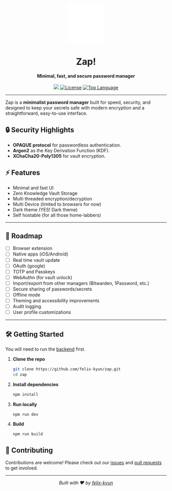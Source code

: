 <p align="center">
  <img src="https://github.com/felix-kyun/zap/blob/e7efa3035a8c5255adc4fd7d3ec199dfeec845d2/public/favicon.png" alt="Zap App Icon" width="120"/>
</p>
<h1 align="center">Zap!</h1>
<p align="center">
  <b>Minimal, fast, and secure password manager</b>
  <br>
  <br>
  <a href="https://github.com/felix-kyun/zap/actions/workflows/main.yml"><img src="https://github.com/felix-kyun/zap/actions/workflows/main.yml/badge.svg"></a>
  <a href="https://github.com/felix-kyun/zap/blob/a3ebf8ba2b4f4549066f58464fc604f7872b07ea/UNLICENSE"><img src="https://img.shields.io/github/license/felix-kyun/zap?label=license" alt="License"></a>
  <a href="https://github.com/felix-kyun/zap"><img src="https://img.shields.io/github/languages/top/felix-kyun/zap" alt="Top Language"></a>
</p>

---

Zap is a **minimalist password manager** built for speed, security, and designed to keep your secrets safe with modern encryption and a straightforward, easy-to-use interface.

## 🔒 Security Highlights

- **OPAQUE protocol** for passwordless authentication.
- **Argon2** as the Key Derivation Function (KDF).
- **XChaCha20-Poly1305** for vault encryption.

## ⚡ Features

- Minimal and fast UI
- Zero Knowledge Vault Storage
- Multi threaded encryption/decryption
- Multi Device (limited to browsers for now)
- Dark theme (YES! Dark theme)
- Self hostable (for all those home-labbers)

---

## 🚧 Roadmap

- [ ] Browser extension
- [ ] Native apps (iOS/Android)
- [ ] Real time vault update
- [ ] OAuth (google)
- [ ] TOTP and Passkeys
- [ ] WebAuthn (for vault unlock)
- [ ] Import/export from other managers (Bitwarden, 1Password, etc.)
- [ ] Secure sharing of passwords/secrets
- [ ] Offline mode
- [ ] Theming and accessibility improvements
- [ ] Audit logging
- [ ] User profile customizations

---

## 🛠️ Getting Started

You will need to run the [backend](https://github.com/felix-kyun/zap-backend) first.

1. **Clone the repo**
    ```bash
    git clone https://github.com/felix-kyun/zap.git
    cd zap
    ```
2. **Install dependencies**
    ```bash
    npm install
    ```
3. **Run locally**
    ```bash
    npm run dev
    ```
4. **Build**
    ```bash
    npm run build
    ```

## 🤝 Contributing

Contributions are welcome! Please check out our [issues](https://github.com/felix-kyun/zap/issues) and [pull requests](https://github.com/felix-kyun/zap/pulls) to get involved.

---

<p align="center"><i>Built with ❤️ by <a href="https://github.com/felix-kyun">felix-kyun</a></i></p>
